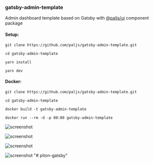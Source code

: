 ### gatsby-admin-template

Admin dashboard template based on Gatsby with [@paljs/ui](https://github.com/paljs/ui) component package

#### Setup:

```
git clone https://github.com/paljs/gatsby-admin-template.git

cd gatsby-admin-template

yarn install

yarn dev
```

#### Docker:

```
git clone https://github.com/paljs/gatsby-admin-template.git

cd gatsby-admin-template

docker build -t gatsby-admin-template

docker run --rm -d -p 80:80 gatsby-admin-template
```

![screenshot](./src/images/screenshot1.png)

![screenshot](./src/images/screenshot2.png)

![screenshot](./src/images/screenshot3.png)

![screenshot](./src/images/screenshot4.png)
"# piton-gatsby" 

